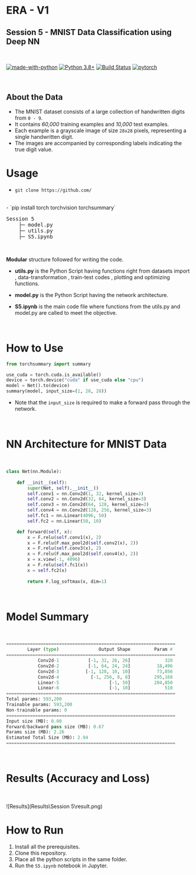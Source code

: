 # ERA - V1
## Session 5 - MNIST Data Classification using Deep NN

<br>

[![made-with-python](https://img.shields.io/badge/Made%20with-Python-1f425f.svg)](https://www.python.org/)
[![Python 3.8+](https://img.shields.io/badge/python-3.8+-blue.svg)](https://www.python.org/downloads/release/python-380/)
[![Build Status](https://github.com/TylerYep/torchinfo/actions/workflows/test.yml/badge.svg)](https://github.com/TylerYep/torchinfo/actions/workflows/test.yml)
[![pytorch](https://img.shields.io/badge/pytorch-2.0-orange)](https://pytorch.org/)

<br>

## About the Data 

- The MNIST dataset consists of a large collection of handwritten digits from ```0 - 9```. 
- It contains *60,000* training examples and *10,000* test examples. 
- Each example is a grayscale image of size ```28x28``` pixels, representing a single handwritten digit. 
- The images are accompanied by corresponding labels indicating the true digit value.



# Usage

- `git clone https://github.com/`
<br>
- `pip install torch torchvision torchsummary`
<br>
<pre>
Session 5  
    ├─ model.py  
    ├─ utils.py  
    ├─ S5.ipynb
</pre>
<br>



**Modular** structure followed for writing the code.

* **utils.py** is the Python Script having functions right from datasets import , data-transformation , train-test codes , plotting and optimizing functions.

* **model.py** is the Python Script having the network architecture.

* **S5.ipynb** is the main code file where functions from the utils.py and model.py are called to meet the objective.

<br>

# How to Use

```python
from torchsummary import summary

use_cuda = torch.cuda.is_available()
device = torch.device("cuda" if use_cuda else "cpu")
model = Net().to(device)
summary(model, input_size=(1, 28, 28))
```

- Note that the `input_size` is required to make a forward pass through the network.

<br>

# NN Architecture for MNIST Data
<br>

```python
class Net(nn.Module):
    
    def __init__(self):
        super(Net, self).__init__()
        self.conv1 = nn.Conv2d(1, 32, kernel_size=3)
        self.conv2 = nn.Conv2d(32, 64, kernel_size=3)
        self.conv3 = nn.Conv2d(64, 128, kernel_size=3)
        self.conv4 = nn.Conv2d(128, 256, kernel_size=3)
        self.fc1 = nn.Linear(4096, 50)
        self.fc2 = nn.Linear(50, 10)

    def forward(self, x):
        x = F.relu(self.conv1(x), 2)
        x = F.relu(F.max_pool2d(self.conv2(x), 2)) 
        x = F.relu(self.conv3(x), 2)
        x = F.relu(F.max_pool2d(self.conv4(x), 2)) 
        x = x.view(-1, 4096)
        x = F.relu(self.fc1(x))
        x = self.fc2(x)
        
        return F.log_softmax(x, dim=1)
```

<br>

# Model Summary
<br>

```python
================================================================
        Layer (type)               Output Shape         Param #
================================================================
            Conv2d-1           [-1, 32, 26, 26]             320
            Conv2d-2           [-1, 64, 24, 24]          18,496
            Conv2d-3          [-1, 128, 10, 10]          73,856
            Conv2d-4            [-1, 256, 8, 8]         295,168
            Linear-5                   [-1, 50]         204,850
            Linear-6                   [-1, 10]             510
================================================================
Total params: 593,200
Trainable params: 593,200
Non-trainable params: 0
================================================================
Input size (MB): 0.00
Forward/backward pass size (MB): 0.67
Params size (MB): 2.26
Estimated Total Size (MB): 2.94
================================================================
```
<br>

# Results (Accuracy and Loss)
<br>

![Results](Results\Session 5\result.png)
<br>
# How to Run
1. Install all the prerequisites.
2. Clone this repository.
3. Place all the python scripts in the same folder.
4. Run the ```S5.ipynb``` notebook in Jupyter.

